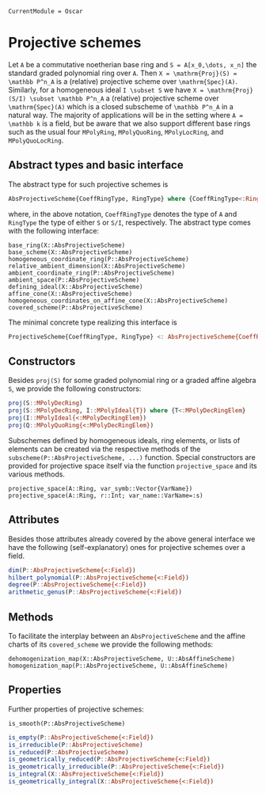 ```@meta
CurrentModule = Oscar
```


# Projective schemes

Let ``A`` be a commutative noetherian base ring and
``S = A[x_0,\dots, x_n]`` the standard graded polynomial ring
over ``A``. Then ``X = \mathrm{Proj}(S) = \mathbb P^n_A`` is a
(relative) projective scheme over ``\mathrm{Spec}(A)``.
Similarly, for a homogeneous ideal ``I \subset S`` we have
``X = \mathrm{Proj}(S/I) \subset \mathbb P^n_A`` a (relative)
projective scheme over ``\mathrm{Spec}(A)`` which is a closed
subscheme of ``\mathbb P^n_A`` in a natural way. The majority
of applications will be in the setting where ``A = \mathbb k`` is a
field, but be aware that we also support different base rings
such as the usual four `MPolyRing`, `MPolyQuoRing`, `MPolyLocRing`,
and `MPolyQuoLocRing`.

## Abstract types and basic interface
The abstract type for such projective schemes is
```julia
AbsProjectiveScheme{CoeffRingType, RingType} where {CoeffRingType<:Ring}
```
where, in the above notation, `CoeffRingType` denotes the type of `A`
and `RingType` the type of either `S` or `S/I`, respectively.
The abstract type comes with the following interface:
```@docs
base_ring(X::AbsProjectiveScheme)
base_scheme(X::AbsProjectiveScheme)
homogeneous_coordinate_ring(P::AbsProjectiveScheme)
relative_ambient_dimension(X::AbsProjectiveScheme)
ambient_coordinate_ring(P::AbsProjectiveScheme)
ambient_space(P::AbsProjectiveScheme)
defining_ideal(X::AbsProjectiveScheme)
affine_cone(X::AbsProjectiveScheme)
homogeneous_coordinates_on_affine_cone(X::AbsProjectiveScheme)
covered_scheme(P::AbsProjectiveScheme)
```
The minimal concrete type realizing this interface is
```julia
ProjectiveScheme{CoeffRingType, RingType} <: AbsProjectiveScheme{CoeffRingType, RingType}
```


## Constructors

Besides `proj(S)` for some graded polynomial ring or a graded affine algebra `S`, we
provide the following constructors:
```julia
proj(S::MPolyDecRing)
proj(S::MPolyDecRing, I::MPolyIdeal{T}) where {T<:MPolyDecRingElem}
proj(I::MPolyIdeal{<:MPolyDecRingElem})
proj(Q::MPolyQuoRing{<:MPolyDecRingElem})
```
Subschemes defined by homogeneous ideals, ring elements, or lists of elements can be created
via the respective methods of the `subscheme(P::AbsProjectiveScheme, ...)` function.
Special constructors are provided for projective space itself via the function
`projective_space` and its various methods.
```@docs
projective_space(A::Ring, var_symb::Vector{VarName})
projective_space(A::Ring, r::Int; var_name::VarName=:s)
```

## Attributes
Besides those attributes already covered by the above general interface we have the following
(self-explanatory) ones for projective schemes over a field.
```julia
dim(P::AbsProjectiveScheme{<:Field})
hilbert_polynomial(P::AbsProjectiveScheme{<:Field})
degree(P::AbsProjectiveScheme{<:Field})
arithmetic_genus(P::AbsProjectiveScheme{<:Field})
```


## Methods

To facilitate the interplay between an `AbsProjectiveScheme` and the affine charts of its
`covered_scheme` we provide the following methods:
```@docs
dehomogenization_map(X::AbsProjectiveScheme, U::AbsAffineScheme)
homogenization_map(P::AbsProjectiveScheme, U::AbsAffineScheme)
```

## Properties

Further properties of projective schemes:
```@docs
is_smooth(P::AbsProjectiveScheme)
```
```julia
is_empty(P::AbsProjectiveScheme{<:Field})
is_irreducible(P::AbsProjectiveScheme)
is_reduced(P::AbsProjectiveScheme)
is_geometrically_reduced(P::AbsProjectiveScheme{<:Field})
is_geometrically_irreducible(P::AbsProjectiveScheme{<:Field})
is_integral(X::AbsProjectiveScheme{<:Field})
is_geometrically_integral(X::AbsProjectiveScheme{<:Field})
```
